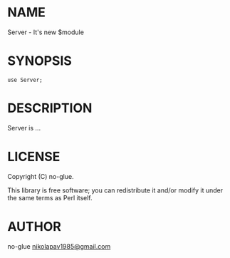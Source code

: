 # NAME

Server - It's new $module

# SYNOPSIS

    use Server;

# DESCRIPTION

Server is ...

# LICENSE

Copyright (C) no-glue.

This library is free software; you can redistribute it and/or modify
it under the same terms as Perl itself.

# AUTHOR

no-glue <nikolapav1985@gmail.com>
